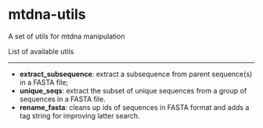 mtdna-utils
===========

A set of utils for mtdna manipulation








List of available utils
_______________________

* **extract_subsequence**: extract a subsequence from parent sequence(s) in a FASTA file;
* **unique_seqs**: extract the subset of unique sequences from a group of sequences in a FASTA file.
* **rename_fasta**: cleans up ids of sequences in FASTA format and adds a tag string for improving latter search.